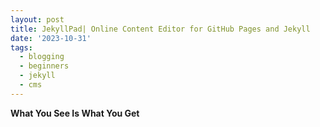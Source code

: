```yaml
---
layout: post
title: JekyllPad| Online Content Editor for GitHub Pages and Jekyll
date: '2023-10-31'
tags:
  - blogging
  - beginners
  - jekyll
  - cms
---
```

**What You See Is What You Get**
